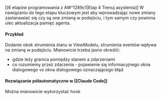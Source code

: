 [[6 etapów programowania z AI#^1289c1|Etap 4 Trenuj asystenta]]
W nawiązaniu do tego etapu kluczowym jest aby wprowadzając nowe zmiany zastanawiać się czy są one zmianą w podejściu, i tym samym czy powinna ulec aktualizacja pamięć agenta.
#### Przykład 
Dodanie obok strumienia stanu w ViewModelu, strumienia eventów wpływa na zmianę w podejściu. Mianowicie trzeba jasno określić:
- gdzie leży granica pomiędzy stanem a zdarzeniami
- co rozumiemy przez zdarzenia - pojawienie się informacyjnego okna dialogowego vs okna dialogowego oznaczającego błąd

#### Rozwiązanie półautomatyczne w [[Claude Code]]
Można mianowicie wykorzystać hook

